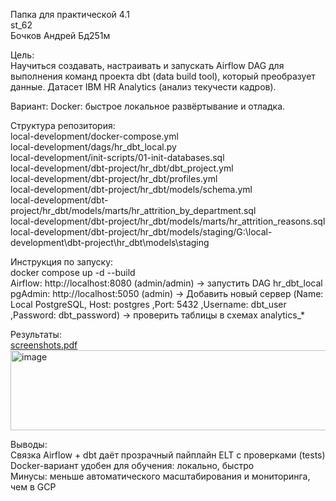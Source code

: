Папка для практической 4.1  
st_62  
Бочков Андрей Бд251м  

Цель:  
Научиться создавать, настраивать и запускать Airflow DAG для выполнения команд проекта dbt (data build tool), который преобразует данные. Датасет IBM HR Analytics (анализ текучести кадров).  
  
Вариант: Docker: быстрое локальное развёртывание и отладка.  

Структура репозитория:  
local-development/docker-compose.yml  
local-development/dags/hr_dbt_local.py  
local-development/init-scripts/01-init-databases.sql  
local-development/dbt-project/hr_dbt/dbt_project.yml  
local-development/dbt-project/hr_dbt/profiles.yml  
local-development/dbt-project/hr_dbt/models/schema.yml  
local-development/dbt-project/hr_dbt/models/marts/hr_attrition_by_department.sql  
local-development/dbt-project/hr_dbt/models/marts/hr_attrition_reasons.sql  
local-development/dbt-project/hr_dbt/models/staging/G:\local-development\dbt-project\hr_dbt\models\staging  

Инструкция по запуску:  
docker compose up -d --build  
Airflow: http://localhost:8080 (admin/admin) → запустить DAG hr_dbt_local  
pgAdmin: http://localhost:5050 (admin) -> Добавить новый сервер (Name: Local PostgreSQL, Host: postgres ,Port: 5432 ,Username: dbt_user ,Password: dbt_password) → проверить таблицы в схемах analytics_*  
  
Результаты:  
[screenshots.pdf](https://github.com/user-attachments/files/23153207/screenshots.pdf)  
<img width="974" height="128" alt="image" src="https://github.com/user-attachments/assets/d4b68860-0406-4be6-82f3-9404620f9047" />  

  
Выводы:  
Связка Airflow + dbt даёт прозрачный пайплайн ELT с проверками (tests)  
Docker-вариант удобен для обучения: локально, быстро  
Минусы: меньше автоматического масштабирования и мониторинга, чем в GCP
